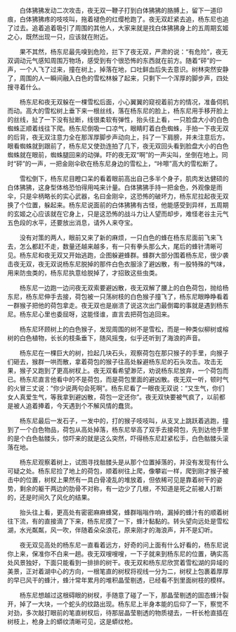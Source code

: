 　　白体狒狒发动二次攻击，夜无双一鞭子打到白体狒狒的胳膊上，留下一道印痕，白体狒狒疼的吱吱叫，拖着褪色的红缨枪跑了。夜无双赶紧去追，杨东尼也追了过去。追着追着吸引了周围的其他人，大家来就是找白体狒狒身上的五周期玄姬之心，既然出现一只，应该就在附近。

　　果不其然，杨东尼最先嗅到危险，拦下了夜无双，严肃的说：“有危险”，夜无双调动元气感知周围万物场，感受到有个很恐怖的东西就在前方。随着“砰”的一声，一个人飞了过来，撞在树上，掉落在地，口吐鲜血后失去意识。树林突然安静了，周围的人一瞬间融入白色的雪松林躲了起来，只剩下一个浑厚的脚步声，四处搜寻着什么。

　　杨东尼和夜无双躲在一棵雪松后面，小心翼翼的窥视着前方的情况，准备伺机而动。高大的雪松树上垂下来一根丝线，落在杨东尼的脸上，杨东尼用手移开脸上的丝线，扯了一下没有扯断，线很柔软有弹性，抬头往上看，一只脸盘大小的白色蜘蛛正顺着线往下爬。杨东尼倒吸一口凉气，眼睛盯着白色蜘蛛，手拍一下夜无双的后背，夜无双注意力全在那浑厚脚步声动向上，抖了一下肩膀，并未注意后方。眼看蜘蛛就到跟前了，杨东尼又使劲连拍了几下，夜无双回头看到脸盘大小的白色蜘蛛就在眼前，蜘蛛腿回来的动弹。吓的夜无双“啊”的一声尖叫，坐倒在地上。同时“砰”的一声，一把金刚伞砍在杨东尼身边的雪松上，“咔嚓”高大的雪松断了。

　　雪松倒下，杨东尼目瞪口呆的看着眼前高出自己多半个身子，肌肉发达健硕的白体狒狒，这身型体格恐怕得用吨来计量。白体狒狒手持一把金色，外观像是雨伞，只是伞柄略长的实心武器，名曰金刚伞，这恐怖的破坏力，杨东尼拉起夜无双换了个位置，躲起来。杨东尼说面前的白体狒狒有古怪，他能感受到异样，五周期的玄姬之心应该就在它身上，只是这恐怖的战斗力让人望而却步，难怪老谷主元气五色段的水平，还要放出消息，请外人来夺宝。

　　没有对策的两人，眼前又来了新的麻烦，一只白色的蜂在杨东尼面前飞来飞去，怎么都赶不走，数量还越来越多，有一只有拳头那么大，尾后的蜂针清晰可见。杨东尼和夜无双又开始逃跑，企图躲避蜂群。蜂群大部分围着杨东尼，很少袭击夜无双，夜无双说杨东尼脱掉的那件白色衣服涂了避凶散，有一股特殊的气味，用来防虫类的，杨东尼执意给脱掉了，才招致这些虫类。

　　杨东尼一边跑一边问夜无双索要避凶散，夜无双解了腰上的白色荷包，抛给杨东尼，杨东尼伸手去接，荷包被一只荡树枝的白色猴子撞飞了，杨东尼眼睁睁看着一群猴子把他的荷包拿走。夜无双也是崩溃了说这次出门最倒霉的事就是遇到杨东尼。杨东尼心里也委屈呀，这能怪谁，直言去把荷包追回来。

　　杨东尼环顾树上的白色猴子，发现周围的树不是雪松，而是一种类似柳树或榕树的白色植物，长长的枝条垂下，随风摇曳，似乎还听到了海浪的声音。

　　杨东尼在一棵巨大的树，捡起几块石头，观察荷包在那只猴子的手里，向猴子们砸去，猴群一哄而散，拿着荷包的猴子往高处躲避杨东尼的石头攻击。攻击无果，猴子又跑到了更高树杈上。夜无双看希望渺茫，劝说杨东尼放弃，一个荷包而已。杨东尼直言他看中的不是荷包，而是荷包里面的避凶散。夜无双一听，顿时气的火冒三丈说：“你少说两句会死啊”。杨东尼看了一眼夜无双说：“又生气，你们女人真爱生气，等我拿到避凶散，荷包一定还你”。夜无双快要被气疯了，以前都是被人追着捧着，今天遇到个不解风情的蠢货。

　　杨东尼最后一发石子，一发中的，打的猴子吱吱叫，从支叉上跳跃着逃跑，撞到了一个白色物品，荷包从高处掉落，杨东尼举高了双手去接荷包，先到达他手里的是个白色骷髅头，惊吓来的就是这么突然，吓得杨东尼赶紧松手，白色骷髅头滚落在地。

　　杨东尼观察着树上，试图寻找骷髅头是从那个位置掉落的，并没有发现有什么可疑之处。杨东尼捡了地上的荷包，顺着树往上爬，像攀岩一样，爬到刚才猴子被击中的位置，树杈上果然有一具白骨凌乱的堆放着，但依稀可见是靠着树干的姿势，剩余的躯干两边的肋骨不对称，有一边少了几根，不知道是死之前被人打断的，还是时间久了风化的结果。

　　抬头往上看，更高处有密密麻麻蜂窝，蜂群嗡嗡作响，漏掉的蜂汁有的顺着树往下流，有的直接滴了下来，杨东尼摸了一下，蜂汁黏黏的。转头望向远处是雪松湖，水光粼粼，风一吹，伴随着朵朵浪花，原来刚才的海浪声，并不是幻听。

　　夜无双见高处的杨东尼一直看着远方，好奇的问上面有什么好看的，杨东尼说你上来，保准你不白来一趟。夜无双嗖嗖嗖，一下子就来到杨东尼的位置，确实高处风景独好，下面只能看到一排排的树干。夜无双和杨东尼欣赏着雪松湖的异域的美景，正对着湖中心的方向，一根笔直的树杈将视线一分为二，树杈上包裹着厚厚的早已风干的蜂汁，蜂汁常年累月的堆积晶莹剔透，已经看不到里面树枝的模样。

　　杨东尼想越过这根碍眼的树杈，手随意了碰了一下，那晶莹剔透的固态蜂汁裂开，掉了一大块，一个蛇头的纹路出现。杨东尼上半身本能的后仰了一下，察觉不对劲，多次敲打眼前的笔直树杈后，待那层晶莹剔透的物质褪去，一杆长枪直插在树枝上，枪身上的蟒纹清晰可见，这是蟒纹枪。
